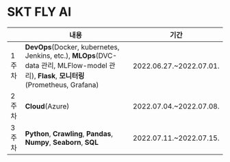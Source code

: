 # SKT FLY AI

| |내용| 기간 |
|----|------|----|
|1주차|**DevOps**(Docker, kubernetes, Jenkins, etc.), **MLOps**(DVC-data 관리, MLFlow-model 관리), **Flask**, **모니터링**(Prometheus, Grafana)|2022.06.27.~2022.07.01.|
|2주차|**Cloud**(Azure) | 2022.07.04.~2022.07.08.|
|3주차|**Python**, **Crawling**, **Pandas**, **Numpy**, **Seaborn**, **SQL** | 2022.07.11.~2022.07.15.|
